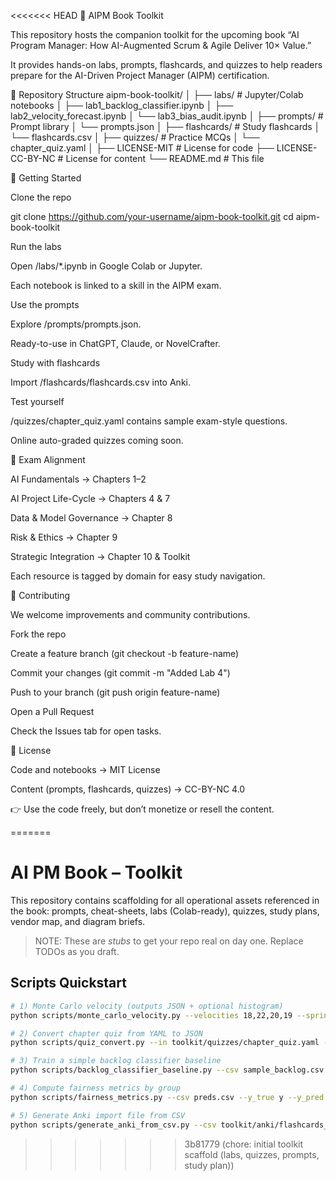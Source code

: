 <<<<<<< HEAD
📘 AIPM Book Toolkit

This repository hosts the companion toolkit for the upcoming book “AI Program Manager: How AI-Augmented Scrum & Agile Deliver 10× Value.”

It provides hands-on labs, prompts, flashcards, and quizzes to help readers prepare for the AI-Driven Project Manager (AIPM) certification.

📂 Repository Structure
aipm-book-toolkit/
│
├── labs/                  # Jupyter/Colab notebooks
│   ├── lab1_backlog_classifier.ipynb
│   ├── lab2_velocity_forecast.ipynb
│   └── lab3_bias_audit.ipynb
│
├── prompts/               # Prompt library
│   └── prompts.json
│
├── flashcards/            # Study flashcards
│   └── flashcards.csv
│
├── quizzes/               # Practice MCQs
│   └── chapter_quiz.yaml
│
├── LICENSE-MIT            # License for code
├── LICENSE-CC-BY-NC       # License for content
└── README.md              # This file

🚀 Getting Started

Clone the repo

git clone https://github.com/your-username/aipm-book-toolkit.git
cd aipm-book-toolkit


Run the labs

Open /labs/*.ipynb in Google Colab or Jupyter.

Each notebook is linked to a skill in the AIPM exam.

Use the prompts

Explore /prompts/prompts.json.

Ready-to-use in ChatGPT, Claude, or NovelCrafter.

Study with flashcards

Import /flashcards/flashcards.csv into Anki.

Test yourself

/quizzes/chapter_quiz.yaml contains sample exam-style questions.

Online auto-graded quizzes coming soon.

🎯 Exam Alignment

AI Fundamentals → Chapters 1–2

AI Project Life-Cycle → Chapters 4 & 7

Data & Model Governance → Chapter 8

Risk & Ethics → Chapter 9

Strategic Integration → Chapter 10 & Toolkit

Each resource is tagged by domain for easy study navigation.

🤝 Contributing

We welcome improvements and community contributions.

Fork the repo

Create a feature branch (git checkout -b feature-name)

Commit your changes (git commit -m "Added Lab 4")

Push to your branch (git push origin feature-name)

Open a Pull Request

Check the Issues tab for open tasks.

📜 License

Code and notebooks → MIT License

Content (prompts, flashcards, quizzes) → CC-BY-NC 4.0

👉 Use the code freely, but don’t monetize or resell the content.


=======
# AI PM Book – Toolkit

This repository contains scaffolding for all operational assets referenced in the book:
prompts, cheat-sheets, labs (Colab-ready), quizzes, study plans, vendor map, and diagram briefs.

> NOTE: These are *stubs* to get your repo real on day one. Replace TODOs as you draft.


## Scripts Quickstart

```bash
# 1) Monte Carlo velocity (outputs JSON + optional histogram)
python scripts/monte_carlo_velocity.py --velocities 18,22,20,19 --sprints 10000 --plot

# 2) Convert chapter quiz from YAML to JSON
python scripts/quiz_convert.py --in toolkit/quizzes/chapter_quiz.yaml --out toolkit/quizzes/chapter_quiz.json

# 3) Train a simple backlog classifier baseline
python scripts/backlog_classifier_baseline.py --csv sample_backlog.csv --text_col title --label_col label

# 4) Compute fairness metrics by group
python scripts/fairness_metrics.py --csv preds.csv --y_true y --y_pred yhat --group sensitive_attr

# 5) Generate Anki import file from CSV
python scripts/generate_anki_from_csv.py --csv toolkit/anki/flashcards_template.csv --out anki_import.txt
```
>>>>>>> 3b81779 (chore: initial toolkit scaffold (labs, quizzes, prompts, study plan))
